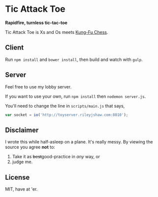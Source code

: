 # Tic Attack Toe
**Rapidfire, turnless tic-tac-toe**

Tic Attack Toe is Xs and Os meets [Kung-Fu Chess](http://en.wikipedia.org/wiki/Kung-Fu_Chess).

## Client
Run `npm install` and `bower install`, then build and watch with `gulp`.

## Server
Feel free to use my lobby server.

If you want to use your own, run `npm install` then `nodemon server.js`.

You'll need to change the line in `scripts/main.js` that says,
```javascript
var socket = io('http://toyserver.rileyjshaw.com:8010');
```

## Disclaimer
I wrote this while half-asleep on a plane. It's really messy. By viewing the source you agree **not** to:

 1. Take it as <del>best</del>good-practice in *any* way, or
 2. judge me.

## License
MIT, have at 'er.
